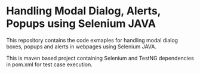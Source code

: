 # Handling Modal Dialog, Alerts, Popups using Selenium JAVA

This repository contains the code exmaples for handling modal dialog boxes, popups and alerts in webpages using Selenium JAVA.

This is maven based project containing Selenium and TestNG dependencies in pom.xml for test case execution.
